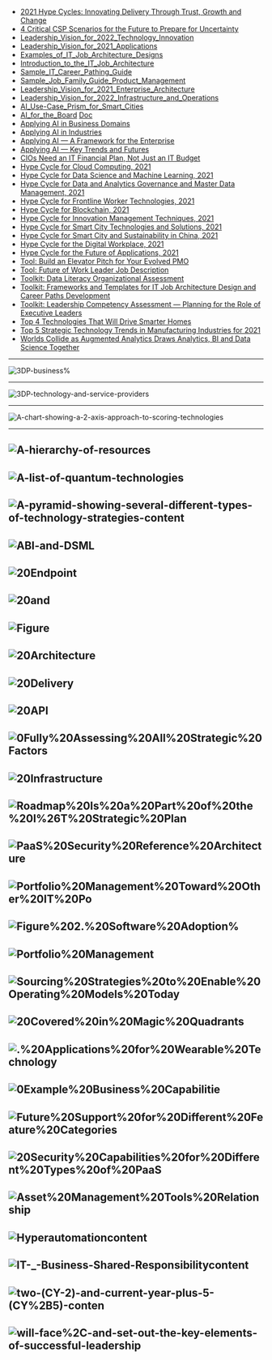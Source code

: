 
- [2021 Hype Cycles: Innovating Delivery Through
Trust, Growth and Change](https://github.com/gopala-kr/Quantum-Dots/blob/master/23-Future-of-ET/_2021/2021_Hype_Cycles_In_755981_ndx.pdf)
- [4 Critical CSP Scenarios for the Future to Prepare
for Uncertainty
](https://github.com/gopala-kr/Quantum-Dots/blob/master/23-Future-of-ET/_2021/4_Critical_CSP_Scena_754195_ndx.pdf)
- [Leadership_Vision_for_2022_Technology_Innovation](https://github.com/gopala-kr/Quantum-Dots/blob/master/23-Future-of-ET/_2021/730839_Leadership_Vision_for_2022_Technology_Innovation.pptx)
- [Leadership_Vision_for_2021_Applications](https://github.com/gopala-kr/Quantum-Dots/blob/master/23-Future-of-ET/_2021/734696_Leadership_Vision_for_2021_Applications.pptx)
- [Examples_of_IT_Job_Architecture_Designs](https://github.com/gopala-kr/Quantum-Dots/blob/master/23-Future-of-ET/_2021/742824_Examples_of_IT_Job_Architecture_Designs.pptx)
- [Introduction_to_the_IT_Job_Architecture](https://github.com/gopala-kr/Quantum-Dots/blob/master/23-Future-of-ET/_2021/742824_Introduction_to_the_IT_Job_Architecture.pptx)
- [Sample_IT_Career_Pathing_Guide](https://github.com/gopala-kr/Quantum-Dots/blob/master/23-Future-of-ET/_2021/742824_Sample_IT_Career_Pathing_Guide.pptx)
- [Sample_Job_Family_Guide_Product_Management](https://github.com/gopala-kr/Quantum-Dots/blob/master/23-Future-of-ET/_2021/742824_Sample_Job_Family_Guide_Product_Management.docx)
- [Leadership_Vision_for_2021_Enterprise_Architecture](https://github.com/gopala-kr/Quantum-Dots/blob/master/23-Future-of-ET/_2021/751787_Leadership_Vision_for_2021_Enterprise_Architecture.pptx)
- [Leadership_Vision_for_2022_Infrastructure_and_Operations](https://github.com/gopala-kr/Quantum-Dots/blob/master/23-Future-of-ET/_2021/756412_Leadership_Vision_for_2022_Infrastructure_and_Operations.pptx)
- [AI_Use-Case_Prism_for_Smart_Cities](https://github.com/gopala-kr/Quantum-Dots/blob/master/23-Future-of-ET/_2021/AI_Use-Case_Prism_for_Smart_Cities_733818.pdf)
- [AI_for_the_Board](https://github.com/gopala-kr/Quantum-Dots/blob/master/23-Future-of-ET/_2021/AI_for_the_Board_745161.pptx) [Doc](https://github.com/gopala-kr/Quantum-Dots/blob/master/23-Future-of-ET/_2021/AI_for_the_Board_745161_ndx.pdf)
- [Applying AI in Business Domains](https://github.com/gopala-kr/Quantum-Dots/blob/master/23-Future-of-ET/_2021/Applying_AI_in_Busin_745077_ndx.pdf)
- [Applying AI in Industries](https://github.com/gopala-kr/Quantum-Dots/blob/master/23-Future-of-ET/_2021/Applying_AI_in_Indus_726651_ndx.pdf)
- [Applying AI — A Framework for the Enterprise](https://github.com/gopala-kr/Quantum-Dots/blob/master/23-Future-of-ET/_2021/Applying_AI_%E2%80%94_A_Fram_725152_ndx.pdf)
- [Applying AI — Key Trends and Futures](https://github.com/gopala-kr/Quantum-Dots/blob/master/23-Future-of-ET/_2021/Applying_AI_%E2%80%94_Key_Tr_745081_ndx.pdf)
- [CIOs Need an IT Financial Plan, Not Just an IT Budget](https://github.com/gopala-kr/Quantum-Dots/blob/master/23-Future-of-ET/_2021/CIOs_Need_an_IT_Fina_749534_ndx.pdf)
- [Hype Cycle for Cloud Computing, 2021](https://github.com/gopala-kr/Quantum-Dots/blob/master/23-Future-of-ET/_2021/Hype_Cycle_for_Cloud_747400_ndx.pdf)
- [Hype Cycle for Data Science and Machine
Learning, 2021](https://github.com/gopala-kr/Quantum-Dots/blob/master/23-Future-of-ET/_2021/Hype_Cycle_for_Data__747536_ndx.pdf)
- [Hype Cycle for Data and Analytics Governance and
Master Data Management, 2021](https://github.com/gopala-kr/Quantum-Dots/blob/master/23-Future-of-ET/_2021/Hype_Cycle_for_Data__747541_ndx.pdf)
- [Hype Cycle for Frontline Worker Technologies,
2021](https://github.com/gopala-kr/Quantum-Dots/blob/master/23-Future-of-ET/_2021/Hype_Cycle_for_Front_747410_ndx.pdf)
- [Hype Cycle for Blockchain, 2021](https://github.com/gopala-kr/Quantum-Dots/blob/master/23-Future-of-ET/_2021/Hype_Cycle_for_Block_747513_ndx.pdf)
- [Hype Cycle for Innovation Management
Techniques, 2021](https://github.com/gopala-kr/Quantum-Dots/blob/master/23-Future-of-ET/_2021/Hype_Cycle_for_Innov_748297_ndx.pdf)
- [Hype Cycle for Smart City Technologies and
Solutions, 2021
](https://github.com/gopala-kr/Quantum-Dots/blob/master/23-Future-of-ET/_2021/Hype_Cycle_for_Smart_747414_ndx.pdf)
- [Hype Cycle for Smart City and Sustainability in
China, 2021](https://github.com/gopala-kr/Quantum-Dots/blob/master/23-Future-of-ET/_2021/Hype_Cycle_for_Smart_747462_ndx.pdf)
- [Hype Cycle for the Digital Workplace, 2021](https://github.com/gopala-kr/Quantum-Dots/blob/master/23-Future-of-ET/_2021/Hype_Cycle_for_the_D_747500_ndx.pdf)
- [Hype Cycle for the Future of Applications, 2021](https://github.com/gopala-kr/Quantum-Dots/blob/master/23-Future-of-ET/_2021/Hype_Cycle_for_the_F_747572_ndx.pdf)
- [Tool: Build an Elevator Pitch for Your Evolved PMO](https://github.com/gopala-kr/Quantum-Dots/blob/master/23-Future-of-ET/_2021/Tool_Build_an_Eleva_756659_ndx.pdf)
- [Tool: Future of Work Leader Job Description](https://github.com/gopala-kr/Quantum-Dots/blob/master/23-Future-of-ET/_2021/Tool_Future_of_Work_754538_ndx.pdf)
- [Toolkit: Data Literacy Organizational Assessment](https://github.com/gopala-kr/Quantum-Dots/blob/master/23-Future-of-ET/_2021/Toolkit_Data_Litera_720205_ndx.pdf)
- [Toolkit: Frameworks and Templates for IT Job
Architecture Design and Career Paths Development](https://github.com/gopala-kr/Quantum-Dots/blob/master/23-Future-of-ET/_2021/Toolkit_Frameworks__742824_ndx.pdf)
- [Toolkit: Leadership Competency Assessment —
Planning for the Role of Executive Leaders](https://github.com/gopala-kr/Quantum-Dots/blob/master/23-Future-of-ET/_2021/Toolkit_Leadership__722755_ndx.pdf)
- [Top 4 Technologies That Will Drive Smarter
Homes
](https://github.com/gopala-kr/Quantum-Dots/blob/master/23-Future-of-ET/_2021/Top_4_Technologies_T_741919_ndx.pdf)
- [Top 5 Strategic Technology Trends in
Manufacturing Industries for 2021](https://github.com/gopala-kr/Quantum-Dots/blob/master/23-Future-of-ET/_2021/Top_5_Strategic_Tech_745972_ndx.pdf)
- [Worlds Collide as Augmented Analytics Draws
Analytics, BI and Data Science Together](https://github.com/gopala-kr/Quantum-Dots/blob/master/23-Future-of-ET/_2021/Worlds_Collide_as_Au_752904_ndx.pdf)

------------
![3DP-business%](https://github.com/gopala-kr/Quantum-Dots/blob/master/23-Future-of-ET/_2021/3DP-business%2C-organizations-across-manufacturing-industry-verticals-are-able-to-develop-six-capabilitie.png)

--------------
![3DP-technology-and-service-providers](https://github.com/gopala-kr/Quantum-Dots/blob/master/23-Future-of-ET/_2021/3DP-technology-and-service-providers.png)

-----------
![A-chart-showing-a-2-axis-approach-to-scoring-technologies](https://github.com/gopala-kr/Quantum-Dots/blob/master/23-Future-of-ET/_2021/A-chart-showing-a-2-axis-approach-to-scoring-technologies.png)

-----------
![A-hierarchy-of-resources](https://github.com/gopala-kr/Quantum-Dots/blob/master/23-Future-of-ET/_2021/A-hierarchy-of-resources.png)
--------
![A-list-of-quantum-technologies](https://github.com/gopala-kr/Quantum-Dots/blob/master/23-Future-of-ET/_2021/A-list-of-quantum-technologies.png)
--------
![A-pyramid-showing-several-different-types-of-technology-strategies-content](https://github.com/gopala-kr/Quantum-Dots/blob/master/23-Future-of-ET/_2021/A-pyramid-showing-several-different-types-of-technology-strategies-content.png)
--------
![ABI-and-DSML](https://github.com/gopala-kr/Quantum-Dots/blob/master/23-Future-of-ET/_2021/ABI-and-DSML.png)
--------
![20Endpoint](https://github.com/gopala-kr/Quantum-Dots/blob/master/23-Future-of-ET/_2021/Figure%201.%20Continuous%20Endpoint%20Experiences.png)
--------
![20and](https://github.com/gopala-kr/Quantum-Dots/blob/master/23-Future-of-ET/_2021/Figure%201.%20Gartner%20MOST%20Framework%20for%20Managing%20AI%20Trust%2C%20Risk%20and%20Security.png)
--------
![Figure](https://github.com/gopala-kr/Quantum-Dots/blob/master/23-Future-of-ET/_2021/Figure%2010_%20Kubernetes%20Components%20and%20Common%20Threats.png)
--------
![20Architecture](https://github.com/gopala-kr/Quantum-Dots/blob/master/23-Future-of-ET/_2021/Figure%2011_%20Application%20Security%20Reference%20Architecture.png)
--------
![20Delivery](https://github.com/gopala-kr/Quantum-Dots/blob/master/23-Future-of-ET/_2021/Figure%2012_%20Integrating%20Testing%20Into%20a%20Continuous%20Integration_Continuous%20Delivery%20(CI_CD)%20Pipeline.png)
--------
![20API](https://github.com/gopala-kr/Quantum-Dots/blob/master/23-Future-of-ET/_2021/Figure%2014_%20Web%20App%20and%20API%20Attack%20Pattern.png)
--------
![0Fully%20Assessing%20All%20Strategic%20Factors](https://github.com/gopala-kr/Quantum-Dots/blob/master/23-Future-of-ET/_2021/Figure%201_%20Create%20Leverage%20in%20Your%20Salesforce%20Deal%20by%20Fully%20Assessing%20All%20Strategic%20Factors.png)
--------

![20Infrastructure](https://github.com/gopala-kr/Quantum-Dots/blob/master/23-Future-of-ET/_2021/Figure%201_%20Edge%20Computing%20Infrastructure%20Stack.png)
--------
![Roadmap%20Is%20a%20Part%20of%20the%20I%26T%20Strategic%20Plan](https://github.com/gopala-kr/Quantum-Dots/blob/master/23-Future-of-ET/_2021/Figure%201_%20I%26T%20Strategic%20Roadmap%20Is%20a%20Part%20of%20the%20I%26T%20Strategic%20Plan.png)
--------
![PaaS%20Security%20Reference%20Architecture](https://github.com/gopala-kr/Quantum-Dots/blob/master/23-Future-of-ET/_2021/Figure%201_%20PaaS%20Security%20Reference%20Architecture.png)
--------
![Portfolio%20Management%20Toward%20Other%20IT%20Po](https://github.com/gopala-kr/Quantum-Dots/blob/master/23-Future-of-ET/_2021/Figure%201_%20The%20Position%20of%20Application%20Portfolio%20Management%20Toward%20Other%20IT%20Portfolio%20Management%20Disciplines.png)
--------
![Figure%202.%20Software%20Adoption%](https://github.com/gopala-kr/Quantum-Dots/blob/master/23-Future-of-ET/_2021/Figure%202.%20Software%20Adoption%20Driven%20by%20COVID-19.png)
--------
![Portfolio%20Management](https://github.com/gopala-kr/Quantum-Dots/blob/master/23-Future-of-ET/_2021/Figure%202_%20Functional%20Activity%20Map%20for%20IT%20Score%20for%20Program%20and%20Portfolio%20Management.png)
--------
![Sourcing%20Strategies%20to%20Enable%20Operating%20Models%20Today](https://github.com/gopala-kr/Quantum-Dots/blob/master/23-Future-of-ET/_2021/Figure%202_%20Key%20Criteria%20Impacting%20CSP%20Sourcing%20Strategies%20to%20Enable%20Operating%20Models%20Today.png)
--------
![20Covered%20in%20Magic%20Quadrants](https://github.com/gopala-kr/Quantum-Dots/blob/master/23-Future-of-ET/_2021/Figure%202_%20Major%20Salesforce%20Products%20Covered%20in%20Magic%20Quadrants.png)
--------

![.%20Applications%20for%20Wearable%20Technology](https://github.com/gopala-kr/Quantum-Dots/blob/master/23-Future-of-ET/_2021/Figure%203.%20Applications%20for%20Wearable%20Technology.png)
--------

![0Example%20Business%20Capabilitie](https://github.com/gopala-kr/Quantum-Dots/blob/master/23-Future-of-ET/_2021/Figure%203_%20Example%20Business%20Capabilities.png)
--------
![Future%20Support%20for%20Different%20Feature%20Categories](https://github.com/gopala-kr/Quantum-Dots/blob/master/23-Future-of-ET/_2021/Figure%203_%20Level%20of%20Current%20and%20Future%20Support%20for%20Different%20Feature%20Categories.png)
--------
![20Security%20Capabilities%20for%20Different%20Types%20of%20PaaS](https://github.com/gopala-kr/Quantum-Dots/blob/master/23-Future-of-ET/_2021/Figure%203_%20PaaS%20Security%20Capabilities%20for%20Different%20Types%20of%20PaaS.png)
--------
![Asset%20Management%20Tools%20Relationship](https://github.com/gopala-kr/Quantum-Dots/blob/master/23-Future-of-ET/_2021/Figure%204.%20Asset%20Management%20Tools%20Relationship.png)
--------
![Hyperautomationcontent](https://github.com/gopala-kr/Quantum-Dots/blob/master/23-Future-of-ET/_2021/Hyperautomationcontent.png)
--------
![IT-_-Business-Shared-Responsibilitycontent](https://github.com/gopala-kr/Quantum-Dots/blob/master/23-Future-of-ET/_2021/IT-_-Business-Shared-Responsibilitycontent.png)
--------
![two-(CY-2)-and-current-year-plus-5-(CY%2B5)-conten](https://github.com/gopala-kr/Quantum-Dots/blob/master/23-Future-of-ET/_2021/IT-spending-is-split-into-IT-Run%2C-IT-Change%2C-Parallel-Run-and-Depreciation%2C-covering-a-time-period-of-current-year-less-two-(CY-2)-and-current-year-plus-5-(CY%2B5)-content.png)
--------

![will-face%2C-and-set-out-the-key-elements-of-successful-leadership](https://github.com/gopala-kr/Quantum-Dots/blob/master/23-Future-of-ET/_2021/In-our-Leadership-Vision-for-2022-we-call-out-the-trends-that-enterprise-architects-and-their-teams-will-face%2C-and-set-out-the-key-elements-of-successful-leadership.png)
--------
